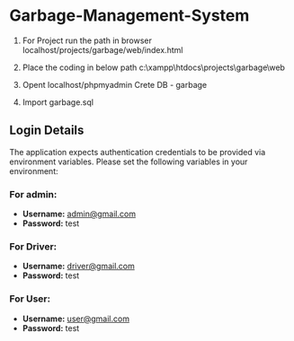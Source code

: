 # Garbage-Management-System

1. For Project run the path in browser
localhost/projects/garbage/web/index.html

2. Place the coding in below path 
c:\xampp\htdocs\projects\garbage\web

3. Opent  localhost/phpmyadmin
   Crete DB - garbage
   
4. Import garbage.sql 

## **Login Details**
The application expects authentication credentials to be provided via environment variables. Please set the following variables in your environment:

### For admin:

- **Username:** admin@gmail.com
- **Password:** test

### For Driver:

- **Username:** driver@gmail.com
- **Password:** test

### For User:

- **Username:** user@gmail.com
- **Password:** test

